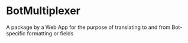 # BotMultiplexer
A package by a Web App for the purpose of translating to and from Bot-specific formatting or fields